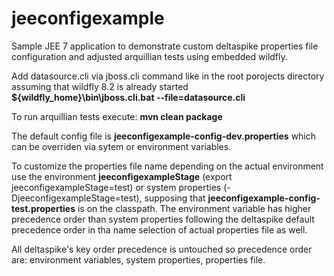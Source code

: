 # jeeconfigexample

Sample JEE 7 application to demonstrate custom deltaspike properties file configuration and adjusted arquillian tests using embedded wildfly.

Add datasource.cli via jboss.cli command like in the root porojects directory assuming that wildfly 8.2 is already started
**${wildfly_home}\bin\jboss.cli.bat  --file=datasource.cli**

To run arquillian tests execute:
**mvn clean package**

The default config file is **jeeconfigexample-config-dev.properties**  which can be overriden via sytem or environment variables. 

To customize the properties file name depending on the actual environment use the environment  **jeeconfigexampleStage** (export jeeconfigexampleStage=test) or system properties (-DjeeconfigexampleStage=test), supposing that **jeeconfigexample-config-test.properties** is on the classpath.
The environment variable has higher precedence order than system properties following the deltaspike default precedence order in tha name selection of actual properties file as well.

All deltaspike's key order precedence is untouched so precedence order are: environment variables, system properties, properties file.




